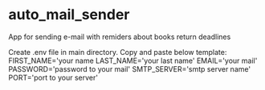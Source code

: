 # auto_mail_sender
App for sending e-mail with remiders about books return deadlines

Create .env file in main directory. Copy and paste below template:
FIRST_NAME='your name
LAST_NAME='your last name'
EMAIL='your mail'
PASSWORD='password to your mail'
SMTP_SERVER='smtp server name'
PORT='port to your server'
